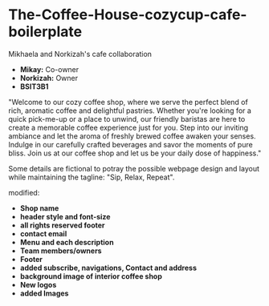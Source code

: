 # The-Coffee-House-cozycup-cafe-boilerplate

Mikhaela and Norkizah's cafe collaboration
- **Mikay:** Co-owner
- **Norkizah:** Owner
- **BSIT3B1** 
  
"Welcome to our cozy coffee shop, where we serve the perfect blend of rich, aromatic coffee and delightful pastries. Whether you're looking for a quick pick-me-up or a place to unwind, our friendly baristas are here to create a memorable coffee experience just for you. Step into our inviting ambiance and let the aroma of freshly brewed coffee awaken your senses. Indulge in our carefully crafted beverages and savor the moments of pure bliss. Join us at our coffee shop and let us be your daily dose of happiness."

Some details are fictional to potray the possible webpage design and layout while maintaining the tagline: "Sip, Relax, Repeat".

modified: 
- **Shop name**
- **header style and font-size**
- **all rights reserved footer**
- **contact email**
- **Menu and each description**
- **Team members/owners**
- **Footer**
- **added subscribe, navigations, Contact and address**
- **background image of interior coffee shop**
- **New logos**
- **added Images**


